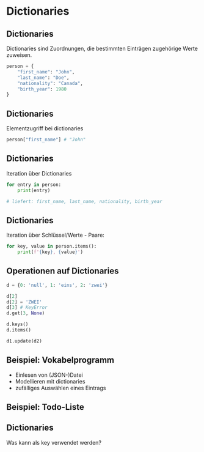 # Dictionaries

## Dictionaries

Dictionaries sind Zuordnungen, die bestimmten Einträgen zugehörige Werte zuweisen.

```py
person = {
    "first_name": "John",
    "last_name": "Doe",
    "nationality": "Canada",
    "birth_year": 1980
}
```

## Dictionaries

Elementzugriff bei dictionaries

```py
person["first_name"] # "John"
```

## Dictionaries

Iteration über Dictionaries

```py
for entry in person:
    print(entry)

# liefert: first_name, last_name, nationality, birth_year
```

## Dictionaries

Iteration über Schlüssel/Werte - Paare:

```py
for key, value in person.items():
    print(f'{key}, {value}')
```

## Operationen auf Dictionaries

```py
d = {0: 'null', 1: 'eins', 2: 'zwei'}

d[2]
d[2] = 'ZWEI'
d[3] # KeyError
d.get(3, None)

d.keys()
d.items()

d1.update(d2)
```

## Beispiel: Vokabelprogramm

- Einlesen von (JSON-)Datei
- Modellieren mit dictionaries
- zufälliges Auswählen eines Eintrags

## Beispiel: Todo-Liste

## Dictionaries

Was kann als key verwendet werden?
